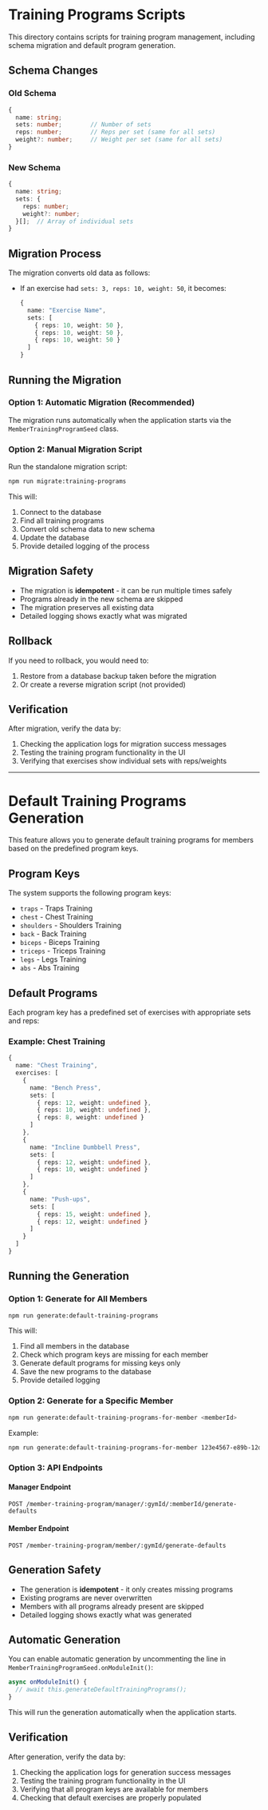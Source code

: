 # Training Programs Scripts

This directory contains scripts for training program management, including schema migration and default program generation.

## Schema Changes

### Old Schema

```typescript
{
  name: string;
  sets: number;        // Number of sets
  reps: number;        // Reps per set (same for all sets)
  weight?: number;     // Weight per set (same for all sets)
}
```

### New Schema

```typescript
{
  name: string;
  sets: {
    reps: number;
    weight?: number;
  }[];  // Array of individual sets
}
```

## Migration Process

The migration converts old data as follows:

- If an exercise had `sets: 3, reps: 10, weight: 50`, it becomes:
  ```typescript
  {
    name: "Exercise Name",
    sets: [
      { reps: 10, weight: 50 },
      { reps: 10, weight: 50 },
      { reps: 10, weight: 50 }
    ]
  }
  ```

## Running the Migration

### Option 1: Automatic Migration (Recommended)

The migration runs automatically when the application starts via the `MemberTrainingProgramSeed` class.

### Option 2: Manual Migration Script

Run the standalone migration script:

```bash
npm run migrate:training-programs
```

This will:

1. Connect to the database
2. Find all training programs
3. Convert old schema data to new schema
4. Update the database
5. Provide detailed logging of the process

## Migration Safety

- The migration is **idempotent** - it can be run multiple times safely
- Programs already in the new schema are skipped
- The migration preserves all existing data
- Detailed logging shows exactly what was migrated

## Rollback

If you need to rollback, you would need to:

1. Restore from a database backup taken before the migration
2. Or create a reverse migration script (not provided)

## Verification

After migration, verify the data by:

1. Checking the application logs for migration success messages
2. Testing the training program functionality in the UI
3. Verifying that exercises show individual sets with reps/weights

---

# Default Training Programs Generation

This feature allows you to generate default training programs for members based on the predefined program keys.

## Program Keys

The system supports the following program keys:

- `traps` - Traps Training
- `chest` - Chest Training
- `shoulders` - Shoulders Training
- `back` - Back Training
- `biceps` - Biceps Training
- `triceps` - Triceps Training
- `legs` - Legs Training
- `abs` - Abs Training

## Default Programs

Each program key has a predefined set of exercises with appropriate sets and reps:

### Example: Chest Training

```typescript
{
  name: "Chest Training",
  exercises: [
    {
      name: "Bench Press",
      sets: [
        { reps: 12, weight: undefined },
        { reps: 10, weight: undefined },
        { reps: 8, weight: undefined }
      ]
    },
    {
      name: "Incline Dumbbell Press",
      sets: [
        { reps: 12, weight: undefined },
        { reps: 10, weight: undefined }
      ]
    },
    {
      name: "Push-ups",
      sets: [
        { reps: 15, weight: undefined },
        { reps: 12, weight: undefined }
      ]
    }
  ]
}
```

## Running the Generation

### Option 1: Generate for All Members

```bash
npm run generate:default-training-programs
```

This will:

1. Find all members in the database
2. Check which program keys are missing for each member
3. Generate default programs for missing keys only
4. Save the new programs to the database
5. Provide detailed logging

### Option 2: Generate for a Specific Member

```bash
npm run generate:default-training-programs-for-member <memberId>
```

Example:

```bash
npm run generate:default-training-programs-for-member 123e4567-e89b-12d3-a456-426614174000
```

### Option 3: API Endpoints

#### Manager Endpoint

```http
POST /member-training-program/manager/:gymId/:memberId/generate-defaults
```

#### Member Endpoint

```http
POST /member-training-program/member/:gymId/generate-defaults
```

## Generation Safety

- The generation is **idempotent** - it only creates missing programs
- Existing programs are never overwritten
- Members with all programs already present are skipped
- Detailed logging shows exactly what was generated

## Automatic Generation

You can enable automatic generation by uncommenting the line in `MemberTrainingProgramSeed.onModuleInit()`:

```typescript
async onModuleInit() {
  // await this.generateDefaultTrainingPrograms();
}
```

This will run the generation automatically when the application starts.

## Verification

After generation, verify the data by:

1. Checking the application logs for generation success messages
2. Testing the training program functionality in the UI
3. Verifying that all program keys are available for members
4. Checking that default exercises are properly populated
